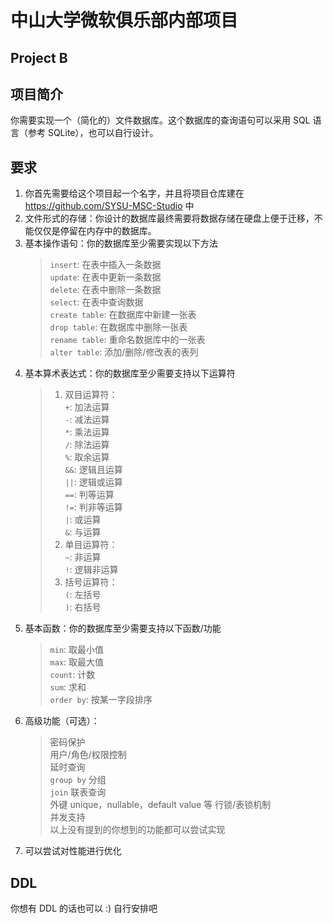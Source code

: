 # 中山大学微软俱乐部内部项目
## Project B

## 项目简介
你需要实现一个（简化的）文件数据库。这个数据库的查询语句可以采用 SQL 语言（参考 SQLite），也可以自行设计。

## 要求
1. 你首先需要给这个项目起一个名字，并且将项目仓库建在 https://github.com/SYSU-MSC-Studio 中
2. 文件形式的存储：你设计的数据库最终需要将数据存储在硬盘上便于迁移，不能仅仅是停留在内存中的数据库。
3. 基本操作语句：你的数据库至少需要实现以下方法
   > `insert`: 在表中插入一条数据  
   > `update`: 在表中更新一条数据  
   > `delete`: 在表中删除一条数据  
   > `select`: 在表中查询数据  
   > `create table`: 在数据库中新建一张表  
   > `drop table`: 在数据库中删除一张表  
   > `rename table`: 重命名数据库中的一张表  
   > `alter table`: 添加/删除/修改表的表列  
4. 基本算术表达式：你的数据库至少需要支持以下运算符
   > 1. 双目运算符：  
   > `+`: 加法运算  
   > `-`: 减法运算  
   > `*`: 乘法运算  
   > `/`: 除法运算  
   > `%`: 取余运算  
   > `&&`: 逻辑且运算  
   > `||`: 逻辑或运算  
   > `==`: 判等运算  
   > `!=`: 判非等运算  
   > `|`: 或运算  
   > `&`: 与运算  
   > 2. 单目运算符：  
   > `~`: 非运算  
   > `!`: 逻辑非运算  
   > 3. 括号运算符：  
   > `(`: 左括号  
   > `)`: 右括号  
5. 基本函数：你的数据库至少需要支持以下函数/功能
   > `min`: 取最小值  
   > `max`: 取最大值  
   > `count`: 计数  
   > `sum`: 求和  
   > `order by`: 按某一字段排序  
6. 高级功能（可选）：
   > 密码保护  
   > 用户/角色/权限控制  
   > 延时查询  
   > `group by` 分组  
   > `join` 联表查询  
   > 外键
   > unique，nullable，default value 等
   > 行锁/表锁机制  
   > 并发支持  
   > 以上没有提到的你想到的功能都可以尝试实现
7. 可以尝试对性能进行优化

## DDL
你想有 DDL 的话也可以 :) 自行安排吧
